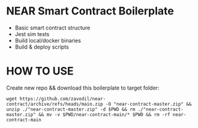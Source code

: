 NEAR Smart Contract Boilerplate
======

- Basic smart contract structure
- Jest sim tests
- Build local/docker binaries
- Build & deploy scripts

HOW TO USE
======
Create new repo && download this boilerplate to target folder:

```
wget https://github.com/zavodil/near-contract/archive/refs/heads/main.zip -O "near-contract-master.zip" && unzip ./"near-contract-master.zip" -d $PWD && rm ./"near-contract-master.zip" && mv -v $PWD/near-contract-main/* $PWD && rm -rf near-contract-main
```

